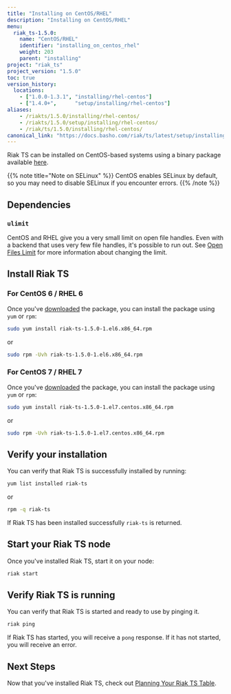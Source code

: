 ```yaml
---
title: "Installing on CentOS/RHEL"
description: "Installing on CentOS/RHEL"
menu:
  riak_ts-1.5.0:
    name: "CentOS/RHEL"
    identifier: "installing_on_centos_rhel"
    weight: 203
    parent: "installing"
project: "riak_ts"
project_version: "1.5.0"
toc: true
version_history:
  locations:
    - ["1.0.0-1.3.1", "installing/rhel-centos"]
    - ["1.4.0+",      "setup/installing/rhel-centos"]
aliases:
    - /riakts/1.5.0/installing/rhel-centos/
    - /riakts/1.5.0/setup/installing/rhel-centos/
    - /riak/ts/1.5.0/installing/rhel-centos/
canonical_link: "https://docs.basho.com/riak/ts/latest/setup/installing/rhel-centos/"
---
```


[download]: /riak/ts/1.5.0/downloads/
[openfileslimit]: /riak/kv/2.2.0/using/performance/open-files-limit
[planning]: /riak/ts/1.5.0/using/planning/


Riak TS can be installed on CentOS-based systems using a binary
package available [here][download].

{{% note title="Note on SELinux" %}}
CentOS enables SELinux by default, so you may need to disable SELinux if
you encounter errors.
{{% /note %}}


## Dependencies

### `ulimit`

CentOS and RHEL give you a very small limit on open file handles. Even with a
backend that uses very few file handles, it's possible to run out. See
[Open Files Limit][openfileslimit] for more information about changing the limit.


## Install Riak TS

### For CentOS 6 / RHEL 6

Once you've [downloaded][download] the package, you can install the package using `yum` or `rpm`:

```bash
sudo yum install riak-ts-1.5.0-1.el6.x86_64.rpm
```

or

```bash
sudo rpm -Uvh riak-ts-1.5.0-1.el6.x86_64.rpm
```


### For CentOS 7 / RHEL 7

Once you've [downloaded][download] the package, you can install the package using `yum` or `rpm`:

```bash
sudo yum install riak-ts-1.5.0-1.el7.centos.x86_64.rpm
```

or

```bash
sudo rpm -Uvh riak-ts-1.5.0-1.el7.centos.x86_64.rpm
```


## Verify your installation

You can verify that Riak TS is successfully installed by running: 

```bash
yum list installed riak-ts
```

or

```bash
rpm -q riak-ts
```

If Riak TS has been installed successfully `riak-ts` is returned.


## Start your Riak TS node

Once you've installed Riak TS, start it on your node:

```bash
riak start
```


## Verify Riak TS is running

You can verify that Riak TS is started and ready to use by pinging it.

```bash
riak ping
```

If Riak TS has started, you will receive a `pong` response. If it has not started, you will receive an error. 


## Next Steps

Now that you've installed Riak TS, check out [Planning Your Riak TS Table][planning].
